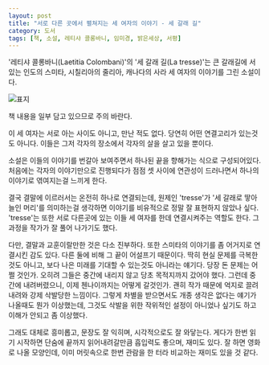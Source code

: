 ```yaml
---
layout: post
title: "서로 다른 곳에서 펼쳐지는 세 여자의 이야기 - 세 갈래 길"
category: 도서
tags: [책, 소설, 레티샤 콜롱바니, 임미경, 밝은세상, 서평]
---
```


'레티샤 콜롱바니(Laetitia Colombani)'의
'세 갈래 길(La tresse)'는
큰 갈래길에 서있는 인도의 스미타, 시칠리아의 줄리아, 캐나다의 사라 세 여자의 이야기를 그린 소설이다.

![표지](https://lh3.googleusercontent.com/-EyLqNNGFvo4/Wkrc3kaj3iI/AAAAAAAAc94/c39Kbn9VJkI5NywxDQcn_QdxYp7WX8AiwCE0YBhgL/s480/la-tresse-book.jpg)

<div class="im im-warning">
책 내용을 일부 담고 있으므로 주의 바란다.
</div>

이 세 여자는 서로 아는 사이도 아니고, 만난 적도 없다.
당연히 어떤 연결고리가 있는것도 아니다.
이들은 그저 각자의 장소에서 각자의 살을 살고 있을 뿐이다.

소설은 이들의 이야기를 번갈아 보여주면서
하나된 끝을 향해가는 식으로 구성되어있다.
처음에는 각자의 이야기만으로 진행되다가
점점 셋 사이에 연관성이 드러나면서
하나의 이야기로 엮여지는걸 느끼게 한다.

결국 결말에 이르러서는 온전히 하나로 연결되는데,
원제인 'tresse'가 '세 갈래로 땋아 늘인 머리'를 의미하는걸 생각하면
이야기를 비유적으로 정말 잘 표현하지 않았나 싶다.
'tresse'는 또한 서로 다른곳에 있는 이들 세 여자를 한데 연결시켜주는 역할도 한다.
그 과정을 작가가 잘 풀어 나가기도 했다.

다만, 결말과 교훈이랄만한 것은 다소 진부하다.
또한 스미타의 이야기를 좀 어거지로 연결시킨 감도 있다.
다른 둘에 비해 그 끝이 어설프기 때문이다.
딱히 현실 문제를 극복한것도 아니고, 보다 나은 미래를 기대할 수 있는것도 아니라는 얘기다.
당장 돈 문제는 어쩔 것인가.
오히려 그들은 중간에 내리지 않고 당초 목적지까지 갔어야 했다.
그런데 중간에 내려버렸으니, 이제 첸나이까지는 어떻게 갈것인가.
괜히 작가 때문에 억지로 끌려내려와 강제 삭발당한 느낌이다.
그렇게 차별을 받으면서도 개종 생각은 없다는 얘기가 나올때도 뭔가 이상했는데,
그것도 삭발을 위한 작위적인 설정이 아니었나 싶기도 하고
이해가 안되고 좀 이상했다.

그래도 대체로 흥미롭고, 문장도 잘 익히며, 시각적으로도 잘 와닿는다.
게다가 한번 읽기 시작하면 단숨에 끝까지 읽어내려갈만큼 흡입력도 좋으며, 재미도 있다.
잘 하면 영화로 나올 모양인데,
이미 머릿속으로 한번 관람을 한 터라 비교하는 재미도 있을 것 같다.
